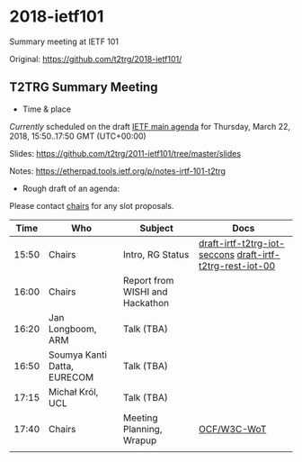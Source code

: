 # 2018-ietf101
Summary meeting at IETF 101

Original: <https://github.com/t2trg/2018-ietf101/>

## T2TRG Summary Meeting

* Time & place

*Currently* scheduled on the draft [IETF main agenda][] for Thursday,
March 22, 2018, 15:50..17:50 GMT (UTC+00:00)<!-- , [Raffles City Convention Center][], room Padang -->

[IETF main agenda]: https://tools.ietf.org/agenda/101/#101-thu-1550-t2trg
[DT-Main]: https://datatracker.ietf.org/meeting/101/agenda.html#t2trg
[Raffles City Convention Center]: https://www.ietf.org/meeting/100/hotel.html

Slides: <https://github.com/t2trg/2011-ietf101/tree/master/slides>

Notes: <https://etherpad.tools.ietf.org/p/notes-irtf-101-t2trg>

* Rough draft of an agenda:

Please contact [chairs][] for any slot proposals.

|  Time | Who                         | Subject                         | Docs                                                                                                                                                                                 |
|-------|-----------------------------|---------------------------------|--------------------------------------------------------------------------------------------------------------------------------------------------------------------------------------|
| 15:50 | Chairs                      | Intro, RG Status                | [draft-irtf-t2trg-iot-seccons](https://tools.ietf.org/html/draft-irtf-t2trg-iot-seccons-11) [draft-irtf-t2trg-rest-iot-00](https://tools.ietf.org/html/draft-irtf-t2trg-rest-iot-00) |
| 16:00 | Chairs                      | Report from WISHI and Hackathon |                                                                                                                                                                                      |
| 16:20 | Jan Longboom, ARM           | Talk (TBA)                      |                                                                                                                                                                                      |
| 16:50 | Soumya Kanti Datta, EURECOM | Talk (TBA)                      |                                                                                                                                                                                      |
| 17:15 | Michał Król, UCL            | Talk (TBA)                      |                                                                                                                                                                                      |
| 17:40 | Chairs                      | Meeting Planning, Wrapup        | [OCF/W3C-WoT][OCF]                                                                                                                                                                   |
|       |                             |                                 |                                                                                                                                                                                      |

[Berlin]: https://github.com/t2trg/2017-09-berlin
[OCF]: https://github.com/t2trg/2018-03-ocf
[chairs]: mailto:t2trg-chairs@irtf.org
